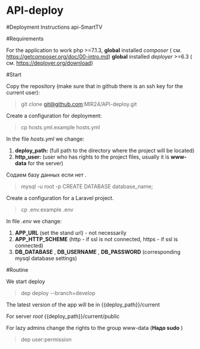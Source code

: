 # API-deploy

#Deployment Instructions api-SmartTV

#Requirements

For the application to work php >=7.1.3, **global** installed *composer* ( см. https://getcomposer.org/doc/00-intro.md)
**global** installed   *deployer* >=6.3 ( см.  https://deployer.org/download)


#Start

Copy the repository (make sure that in github there is an ssh key for the current user):

>git clone git@github.com:MIR24/API-deploy.git

Create a configuration for deployment:

> cp hosts.yml.example  hosts.yml

In the file *hosts.yml* we change:
1. **deploy_path:** (full path to the directory where the project will be located)
2. **http_user:** (user who has rights to the project files, usually it is **www-data** for the server)

Содаем базу данных если нет .
> mysql -u root -p
> CREATE DATABASE database_name;

Create a configuration for a Laravel project.

> cp .env.example .env

In file *.env* we change:

1. **APP_URL** (set the stand url) - not necessarily
2. **APP_HTTP_SCHEME** (http - if ssl is not connected, https - if ssl is connected)
3. **DB_DATABASE** , **DB_USERNAME** , **DB_PASSWORD** (corresponding mysql database settings)


#Routine

We start deploy

>dep deploy --branch=develop

The latest version of the app will be in {{deploy_path}}/current

For server *root* {{deploy_path}}/current/public

For lazy admins change the rights to the group www-data (**Надо sudo** )

>dep user:permission